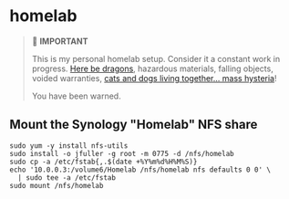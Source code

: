 # homelab

> :orange_book: **IMPORTANT**
>
> This is my personal homelab setup.  Consider it a constant work in progress.
> [Here be dragons](https://en.wikipedia.org/wiki/Here_be_dragons), hazardous
> materials, falling objects, voided warranties, [cats and dogs living
> together... mass hysteria](https://youtu.be/9S4cldkdCjE?t=147)!
>
> You have been warned.



## Mount the Synology "Homelab" NFS share

```shell
sudo yum -y install nfs-utils
sudo install -o jfuller -g root -m 0775 -d /nfs/homelab
sudo cp -a /etc/fstab{,.$(date +%Y%m%d%H%M%S)}
echo '10.0.0.3:/volume6/Homelab /nfs/homelab nfs defaults 0 0' \
  | sudo tee -a /etc/fstab
sudo mount /nfs/homelab
```
